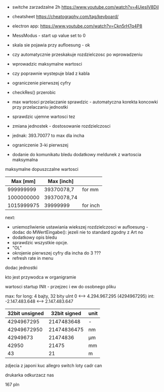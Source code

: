 - switche zarzadzalne 2h https://www.youtube.com/watch?v=4UiesIV8DjI
- cheatsheet https://cheatography.com/tag/keyboard/

- electron app: https://www.youtube.com/watch?v=Ckn5rH7q4P8

- MessModus - start up value set to 0
- skala sie pojawia przy aufloesung - ok
- czy automatycznie przeskakuje rozdzielczosc po wprowadzeniu
- wprowadzic maksymalne wartosci
- czy poprawnie wystepuje blad z kabla
- ograniczenie pierwszej cyfry
- checkRes()  przerobic
- max wartosci przelaczanie sprawdzic - automatyczna korekta koncowki przy przelaczaniu jednostki
- sprawdzic ujemne wartosci tez
- zmiana jednostek - dostosowanie rozdzielczosci
- jednak: 393.70077 to max dla incha
- ograniczenie 3-ki pierwszej
- dodanie do komunikatu bledu dodatkowy meldunek z wartoscia maksymalna

maksymalne dopuszczalne wartosci

| Max [mm]   | Max [inch]  |          |
| ---------- | ----------- | -------- |
| 999999999  | 39370078,7  | for mm   |
| 1000000000 | 39370078,74 |          |
| 1015999975 | 39999999    | for inch |

next:
- uniemozliwienie ustawiania wiekszej rozdzielczosci w aufloesung - dodac do MWertEingabe(): jezeli nie to standard zgodny z Art no
- dodatkowy opis bledu
- sprawdzic wszystkie opcje.
- "OL"
- okrojenie pierwszej cyfry dla incha do 3 ???
- refresh rate in menu

dodac jednostki

kto jest przywodca w organigramie


wartosci startup INIt - przejzec i ew do osobnego pliku

max: for long: 4 bajty, 32 bity
uInt 0 <--> 4.294.967.295 (4294967295)
int: -2.147.483.648 <--> 2.147.483.647

| 32bit unsigned | 32bit signed | unit |
|----------------|--------------|------|
| 4294967295     | 2147483648   | -    |
| 42949672950    | 21474836475  | nm   |
| 42949673       | 21474836     | µm   |
| 42950          | 21475        | mm   |
| 43             | 21           | m    |

zdjecia z japoni
kuc
allegro
switch
loty
cadr can

drukarka
odkurzacz
nas

167 pln
